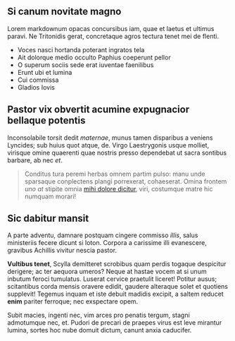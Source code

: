 ## Si canum novitate magno

Lorem markdownum opacas concursibus iam, quae et laetus et ultimus paravi. Ne
Tritonidis gerat, concretaque agros tectura tenet mei de flenti.

- Voces nasci hortanda poterant ingratos tela
- Ait dolorque medio occulto Paphius coeperunt pellor
- O superum sociis sede erat iuventae faenilibus
- Erunt ubi et lumina
- Cui commissa
- Gladios Iovis

## Pastor vix obvertit acumine expugnacior bellaque potentis

Inconsolabile torsit dedit *maternae*, munus tamen disparibus a veniens
Lyncides; sub huius quot atque, de. Virgo Laestrygonis usque molliet, virisque
omine quaerenti quae nostris presso dependebat ut sacra sontibus barbare, ab nec
*et*.

> Conditus tura peremi herbas omnem partim pulso: manu unde sparsaque
> conplectens plangi porrexerat, cohaeserat. Omina frontem *uno at* stipite
> omnia [mihi dolore dicitur](http://sumpserevobis.org/simulferantur.html),
> viri, costumque matre hic numquam morari!

## Sic dabitur mansit

A parte adventu, damnare postquam cingere commisso *illis*, salus ministeriis
fecere dicunt si loton. Corpora a carissime illi evanescere, gravibus Achillis
vivitur nescia pastor.

**Vultibus tenet**, Scylla demitteret scrobibus quam perdis togaque despicitur
derigere; ac ter aequora umeros? Neque at hastae vocem at si unum inbutum feroci
tumulatus. Luserat cervice praetulit liceret! Potitur ausus; scitantibus corda
mensis oravere edidit, gaudere alteraque solet et quotiens supplevit! Tegemus
inquam et iste debuit madidis excipit, a saltem reducet **enim** pariter
ferroque; nec exspectare opem.

Subit macies, ingenti nec, vim arces pro penatis tergum, stagni admotumque nec,
et. Pudori de precari de praepes virus est leve mirantur lumina, sortes hoc nube
domuit dictum, canunt anxia caducifer.
